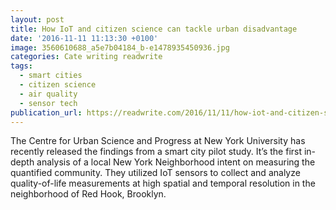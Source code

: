 ```yaml
---
layout: post
title: How IoT and citizen science can tackle urban disadvantage
date: '2016-11-11 11:13:30 +0100'
image: 3560610688_a5e7b04184_b-e1478935450936.jpg
categories: Cate writing readwrite
tags:
  - smart cities
  - citizen science
  - air quality
  - sensor tech
publication_url: https://readwrite.com/2016/11/11/how-iot-and-citizen-science-can-tackle-urban-disadvantage-cl1/
---
```

The Centre for Urban Science and Progress at New York University has recently released the findings from a smart city pilot study. It’s the first in-depth analysis of a local New York Neighborhood intent on measuring the quantified community. They utilized IoT sensors to collect and analyze quality-of-life measurements at high spatial and temporal resolution in the neighborhood of Red Hook, Brooklyn.
